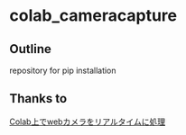 # colab_cameracapture

## Outline
repository for pip installation 

## Thanks to
[Colab上でwebカメラをリアルタイムに処理](https://qiita.com/a2kiti/items/f32de4f51a31d609e5a5)